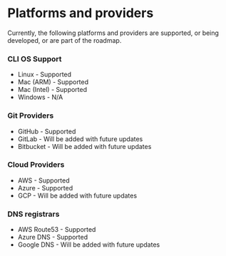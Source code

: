 # Platforms and providers

Currently, the following platforms and providers are supported, or being developed, or are part of the roadmap.

### CLI OS Support

- Linux - Supported
- Mac (ARM) - Supported
- Mac (Intel) - Supported
- Windows - N/A

### Git Providers

- GitHub - Supported
- GitLab - Will be added with future updates
- Bitbucket - Will be added with future updates

### Cloud Providers

- AWS - Supported
- Azure - Supported
- GCP - Will be added with future updates

### DNS registrars

- AWS Route53 - Supported
- Azure DNS - Supported
- Google DNS - Will be added with future updates